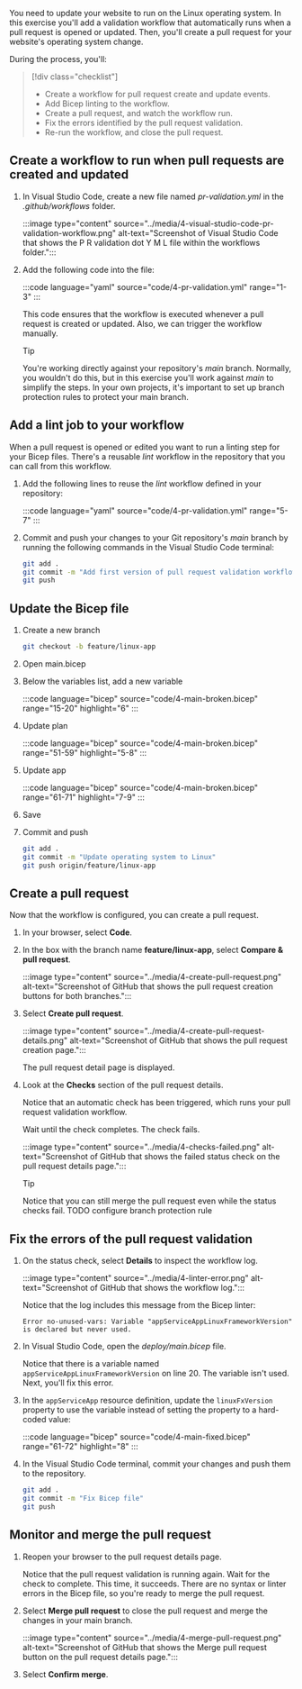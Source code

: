 You need to update your website to run on the Linux operating system. In this exercise you'll add a validation workflow that automatically runs when a pull request is opened or updated. Then, you'll create a pull request for your website's operating system change.

During the process, you'll:

> [!div class="checklist"]
> * Create a workflow for pull request create and update events.
> * Add Bicep linting to the workflow.
> * Create a pull request, and watch the workflow run.
> * Fix the errors identified by the pull request validation.
> * Re-run the workflow, and close the pull request.

## Create a workflow to run when pull requests are created and updated

1. In Visual Studio Code, create a new file named *pr-validation.yml* in the *.github/workflows* folder.

   :::image type="content" source="../media/4-visual-studio-code-pr-validation-workflow.png" alt-text="Screenshot of Visual Studio Code that shows the P R validation dot Y M L file within the workflows folder.":::

1. Add the following code into the file:

   :::code language="yaml" source="code/4-pr-validation.yml" range="1-3" :::

   This code ensures that the workflow is executed whenever a pull request is created or updated. Also, we can trigger the workflow manually.

   > [!TIP]
   > You're working directly against your repository's *main* branch. Normally, you wouldn't do this, but in this exercise you'll work against *main* to simplify the steps. In your own projects, it's important to set up branch protection rules to protect your main branch.

## Add a lint job to your workflow

When a pull request is opened or edited you want to run a linting step for your Bicep files. There's a reusable *lint* workflow in the repository that you can call from this workflow.

1. Add the following lines to reuse the *lint* workflow defined in your repository:

   :::code language="yaml" source="code/4-pr-validation.yml" range="5-7" :::

1. Commit and push your changes to your Git repository's *main* branch by running the following commands in the Visual Studio Code terminal:

   ```bash
   git add .
   git commit -m "Add first version of pull request validation workflow"
   git push
   ```

## Update the Bicep file

<!-- TODO -->

1. Create a new branch

   ```bash
   git checkout -b feature/linux-app
   ```

1. Open main.bicep

1. Below the variables list, add a new variable

   :::code language="bicep" source="code/4-main-broken.bicep" range="15-20" highlight="6" :::

1. Update plan

   :::code language="bicep" source="code/4-main-broken.bicep" range="51-59" highlight="5-8" :::

1. Update app

   :::code language="bicep" source="code/4-main-broken.bicep" range="61-71" highlight="7-9" :::

1. Save

1. Commit and push

   ```bash
   git add .
   git commit -m "Update operating system to Linux"
   git push origin/feature/linux-app
   ```

## Create a pull request

Now that the workflow is configured, you can create a pull request.

1. In your browser, select **Code**.

1. In the box with the branch name **feature/linux-app**, select **Compare & pull request**.

   :::image type="content" source="../media/4-create-pull-request.png" alt-text="Screenshot of GitHub that shows the pull request creation buttons for both branches."::: <!-- TODO update -->

1. Select **Create pull request**.

   :::image type="content" source="../media/4-create-pull-request-details.png" alt-text="Screenshot of GitHub that shows the pull request creation page.":::

   The pull request detail page is displayed.

1. Look at the **Checks** section of the pull request details.

   Notice that an automatic check has been triggered, which runs your pull request validation workflow.
   
   Wait until the check completes. The check fails.

   :::image type="content" source="../media/4-checks-failed.png" alt-text="Screenshot of GitHub that shows the failed status check on the pull request details page.":::

   > [!TIP]
   > Notice that you can still merge the pull request even while the status checks fail. TODO configure branch protection rule

## Fix the errors of the pull request validation

1. On the status check, select **Details** to inspect the workflow log.

   :::image type="content" source="../media/4-linter-error.png" alt-text="Screenshot of GitHub that shows the workflow log.":::

   Notice that the log includes this message from the Bicep linter:

   ```output
   Error no-unused-vars: Variable "appServiceAppLinuxFrameworkVersion" is declared but never used. 
   ```

1. In Visual Studio Code, open the *deploy/main.bicep* file.

   Notice that there is a variable named `appServiceAppLinuxFrameworkVersion` on line 20. The variable isn't used. Next, you'll fix this error.

1. In the `appServiceApp` resource definition, update the `linuxFxVersion` property to use the variable instead of setting the property to a hard-coded value:

   :::code language="bicep" source="code/4-main-fixed.bicep" range="61-72" highlight="8" :::

1. In the Visual Studio Code terminal, commit your changes and push them to the repository.

   ```bash
   git add .
   git commit -m "Fix Bicep file"
   git push
   ```

## Monitor and merge the pull request

1. Reopen your browser to the pull request details page.

   Notice that the pull request validation is running again. Wait for the check to complete. This time, it succeeds. There are no syntax or linter errors in the Bicep file, so you're ready to merge the pull request.

1. Select **Merge pull request** to close the pull request and merge the changes in your main branch.

   :::image type="content" source="../media/4-merge-pull-request.png" alt-text="Screenshot of GitHub that shows the Merge pull request button on the pull request details page.":::

1. Select **Confirm merge**.
